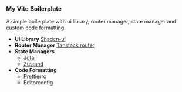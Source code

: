 ### My Vite Boilerplate

A simple boilerplate with ui library, router manager, state manager and custom code formatting.

-   **UI Library** [Shadcn-ui](https://ui.shadcn.com/)
-   **Router Manager** [Tanstack router](https://tanstack.com/router/latest)
-   **State Managers**
    -   [Jotai](https://jotai.org/)
    -   [Zustand](https://zustand-demo.pmnd.rs/)
-   **Code Formatting**
    -   Prettierrc
    -   Editorconfig
